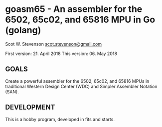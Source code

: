 # goasm65 - An assembler for the 6502, 65c02, and 65816 MPU in Go (golang)
Scot W. Stevenson <scot.stevenson@gmail.com>

First version: 21. April 2018
This version: 06. May 2018

## GOALS 

Create a powerful assembler for the 6502, 65c02, and 65816 MPUs in traditional
Western Design Center (WDC) and Simpler Assembler Notation (SAN). 


## DEVELOPMENT

This is a hobby program, developed in fits and starts.

